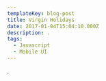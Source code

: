 ```yaml
---
templateKey: blog-post
title: Virgin Holidays
date: 2017-01-04T15:04:10.000Z
description: .
tags:
  - Javascript
  - Mobile UI
---
```

.
